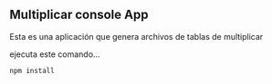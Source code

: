 ## Multiplicar console App

Esta es una aplicación que genera archivos de tablas de multiplicar

ejecuta este comando...

```
npm install
```